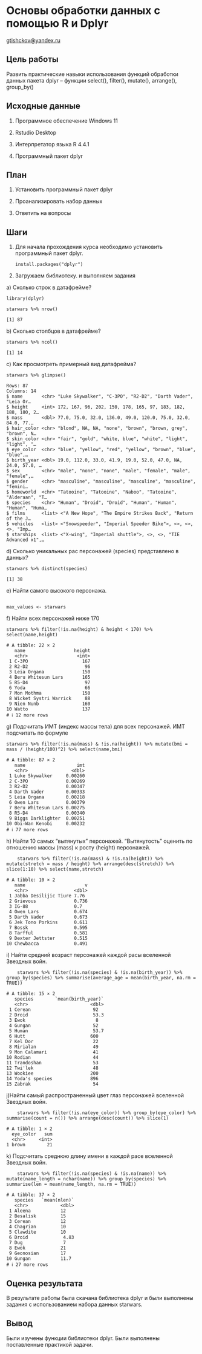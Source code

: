 # Основы обработки данных с помощью R и Dplyr

gtishckov@yandex.ru

## Цель работы

Развить практические навыки использования функций обработки данных пакета dplyr – функции select(), filter(), mutate(), arrange(), group_by()

## Исходные данные

1.  Программное обеспечение Windows 11

2.  Rstudio Desktop

3.  Интерпретатор языка R 4.4.1

4.  Программный пакет dplyr

## План

1.  Установить программный пакет dplyr

2.  Проанализировать набор данных

3.  Ответить на вопросы

## Шаги

1.  Для начала прохождения курса необходимо установить программный пакет dplyr.

    ```         
    install.packages("dplyr")
    ```

2.  Загружаем библиотеку. и выполняем задания

a\) Сколько строк в датафрейме?

```{r}
library(dplyr)

starwars %>% nrow()

```

```{r}
[1] 87
```
b\) Сколько столбцов в датафрейме?

```{r}
starwars %>% ncol()
```

```{r}
[1] 14
```
c\) Как просмотреть примерный вид датафрейма?

```{r}
starwars %>% glimpse()
```

```{r}
Rows: 87
Columns: 14
$ name       <chr> "Luke Skywalker", "C-3PO", "R2-D2", "Darth Vader", "Leia Or…
$ height     <int> 172, 167, 96, 202, 150, 178, 165, 97, 183, 182, 188, 180, 2…
$ mass       <dbl> 77.0, 75.0, 32.0, 136.0, 49.0, 120.0, 75.0, 32.0, 84.0, 77.…
$ hair_color <chr> "blond", NA, NA, "none", "brown", "brown, grey", "brown", N…
$ skin_color <chr> "fair", "gold", "white, blue", "white", "light", "light", "…
$ eye_color  <chr> "blue", "yellow", "red", "yellow", "brown", "blue", "blue",…
$ birth_year <dbl> 19.0, 112.0, 33.0, 41.9, 19.0, 52.0, 47.0, NA, 24.0, 57.0, …
$ sex        <chr> "male", "none", "none", "male", "female", "male", "female",…
$ gender     <chr> "masculine", "masculine", "masculine", "masculine", "femini…
$ homeworld  <chr> "Tatooine", "Tatooine", "Naboo", "Tatooine", "Alderaan", "T…
$ species    <chr> "Human", "Droid", "Droid", "Human", "Human", "Human", "Huma…
$ films      <list> <"A New Hope", "The Empire Strikes Back", "Return of the J…
$ vehicles   <list> <"Snowspeeder", "Imperial Speeder Bike">, <>, <>, <>, "Imp…
$ starships  <list> <"X-wing", "Imperial shuttle">, <>, <>, "TIE Advanced x1",…
```

d\) Сколько уникальных рас персонажей (species) представлено в данных?

```{r}
starwars %>% distinct(species)

```

```{r}
[1] 38
```
e\) Найти самого высокого персонажа.

```{r}

max_values <- starwars 
```

f\) Найти всех персонажей ниже 170

```{r}
starwars %>% filter(!is.na(height) & height < 170) %>% select(name,height)
```

```{r}
# A tibble: 22 × 2
   name                  height
   <chr>                  <int>
 1 C-3PO                    167
 2 R2-D2                     96
 3 Leia Organa              150
 4 Beru Whitesun Lars       165
 5 R5-D4                     97
 6 Yoda                      66
 7 Mon Mothma               150
 8 Wicket Systri Warrick     88
 9 Nien Nunb                160
10 Watto                    137
# ℹ 12 more rows
```

g\) Подсчитать ИМТ (индекс массы тела) для всех персонажей. ИМТ подсчитать по формуле

```{r}
starwars %>% filter(!is.na(mass) & !is.na(height)) %>% mutate(bmi = mass / (height/100)^2) %>% select(name,bmi)

```

```{r}
# A tibble: 87 × 2
   name                   imt
   <chr>                <dbl>
 1 Luke Skywalker     0.00260
 2 C-3PO              0.00269
 3 R2-D2              0.00347
 4 Darth Vader        0.00333
 5 Leia Organa        0.00218
 6 Owen Lars          0.00379
 7 Beru Whitesun Lars 0.00275
 8 R5-D4              0.00340
 9 Biggs Darklighter  0.00251
10 Obi-Wan Kenobi     0.00232
# ℹ 77 more rows
```

h\) Найти 10 самых “вытянутых” персонажей. “Вытянутость” оценить по отношению массы (mass) к росту (height) персонажей.

```{r}
    starwars %>% filter(!is.na(mass) & !is.na(height)) %>% mutate(stretch = mass / height) %>% arrange(desc(stretch)) %>% slice(1:10) %>% select(name,stretch)
```

```{r}
# A tibble: 10 × 2
   name                      v
   <chr>                 <dbl>
 1 Jabba Desilijic Tiure 7.76 
 2 Grievous              0.736
 3 IG-88                 0.7  
 4 Owen Lars             0.674
 5 Darth Vader           0.673
 6 Jek Tono Porkins      0.611
 7 Bossk                 0.595
 8 Tarfful               0.581
 9 Dexter Jettster       0.515
10 Chewbacca             0.491
```
i\) Найти средний возраст персонажей каждой расы вселенной Звездных войн.

```{r}
    starwars %>% filter(!is.na(species) & !is.na(birth_year)) %>% group_by(species) %>% summarise(average_age = mean(birth_year, na.rm = TRUE))
```

```{r}
# A tibble: 15 × 2
   species        `mean(birth_year)`
   <chr>                       <dbl>
 1 Cerean                       92  
 2 Droid                        53.3
 3 Ewok                          8  
 4 Gungan                       52  
 5 Human                        53.7
 6 Hutt                        600  
 7 Kel Dor                      22  
 8 Mirialan                     49  
 9 Mon Calamari                 41  
10 Rodian                       44  
11 Trandoshan                   53  
12 Twi'lek                      48  
13 Wookiee                     200  
14 Yoda's species              896  
15 Zabrak                       54  
```

j\)Найти самый распространенный цвет глаз персонажей вселенной Звездных войн.

```{r}
    starwars %>% filter(!is.na(eye_color)) %>% group_by(eye_color) %>% summarise(count = n()) %>% arrange(desc(count)) %>% slice(1)
```

```{r}
# A tibble: 1 × 2
  eye_color   sum
  <chr>     <int>
1 brown        21
```

k\) Подсчитать среднюю длину имени в каждой расе вселенной Звездных войн.

```{r}
    starwars %>% filter(!is.na(species) & !is.na(name)) %>% mutate(name_length = nchar(name)) %>% group_by(species) %>% summarise(len = mean(name_length, na.rm = TRUE))
```

```{r}
# A tibble: 37 × 2
   species   `mean(nlen)`
   <chr>            <dbl>
 1 Aleena           12   
 2 Besalisk         15   
 3 Cerean           12   
 4 Chagrian         10   
 5 Clawdite         10   
 6 Droid             4.83
 7 Dug               7   
 8 Ewok             21   
 9 Geonosian        17   
10 Gungan           11.7 
# ℹ 27 more rows
```
## Оценка результата

В результате работы была скачана библиотека dplyr и были выполнены задания с использованием набора данных starwars.

## Вывод

Были изучены функции библиотеки dplyr. Были выполнены поставленные практикой задачи.
